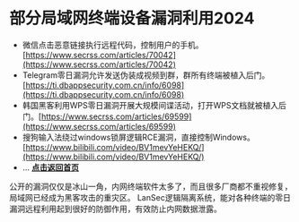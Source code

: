 # 部分局域网终端设备漏洞利用2024

* 微信点击恶意链接执行远程代码，控制用户的手机。 [https://www.secrss.com/articles/70042](https://www.secrss.com/articles/70042)
* Telegram零日漏洞允许发送伪装成视频到群，群所有终端被植入后门。 [https://ti.dbappsecurity.com.cn/info/6098](https://ti.dbappsecurity.com.cn/info/6098)
* 韩国黑客利用WPS零日漏洞开展大规模间谍活动，打开WPS文档就被植入后门。[https://www.secrss.com/articles/69599](https://www.secrss.com/articles/69599)
* 搜狗输入法绕过windows锁屏逻辑RCE漏洞，直接控制Windows。 [https://www.bilibili.com/video/BV1mevYeHEKQ/](https://www.bilibili.com/video/BV1mevYeHEKQ/)
* ...	[**点击返回首页**](./README.md)


公开的漏洞仅仅是冰山一角，内网终端软件太多了，而且很多厂商都不重视修复，局域网已经成为黑客攻击的重灾区。
LanSec逻辑隔离系统，能对各种终端的零日漏洞远程利用起到很好的防御作用，有效防止内网数据泄露。

